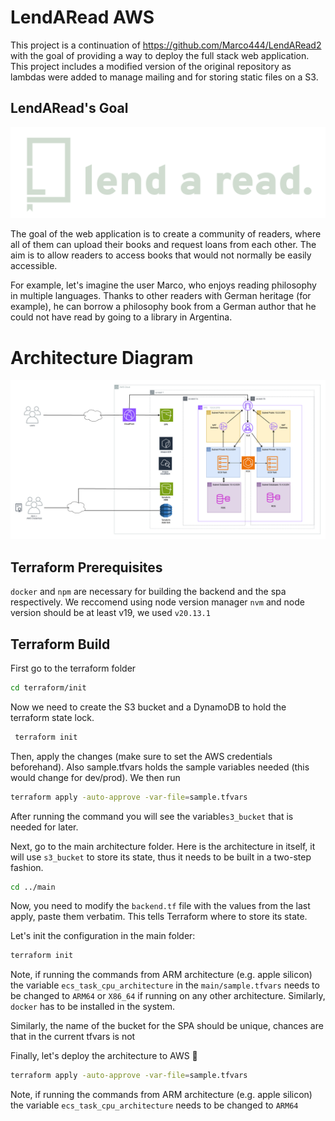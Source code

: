 # LendARead AWS

This project is a continuation of https://github.com/Marco444/LendARead2 with the goal of providing a way to deploy the full stack web application. This project includes a modified version of the original repository as lambdas were added to manage mailing and for storing static files on a S3.

## LendARead's Goal
![Lend a read logo](LendARead2/frontend/public/static/logo-claro.png)

The goal of the web application is to create a community of readers, where all of them can upload their books and request loans from each other. The aim is to allow readers to access books that would not normally be easily accessible.

For example, let's imagine the user Marco, who enjoys reading philosophy in multiple languages. Thanks to other readers with German heritage (for example), he can borrow a philosophy book from a German author that he could not have read by going to a library in Argentina.

# Architecture Diagram

![Diagram](diagram.png)

## Terraform Prerequisites

`docker` and `npm` are necessary for building the backend and the spa respectively. We reccomend using node version manager `nvm` and node version should be at least v19, we used `v20.13.1`

## Terraform Build

First go to the terraform folder
```bash
cd terraform/init
```

Now we need to create the S3 bucket and a DynamoDB to hold the terraform state lock. 

```bash
 terraform init
```

Then, apply the changes (make sure to set the AWS credentials beforehand). Also sample.tfvars holds the sample variables needed (this would change for dev/prod). We then run 

```bash
terraform apply -auto-approve -var-file=sample.tfvars
```

After running the command you will see the variable`s3_bucket` that is needed for later.


Next, go to the main architecture folder. Here is the architecture in itself, it will use `s3_bucket` to store its state, thus it needs to be built in a two-step fashion.

```bash
cd ../main
```

Now, you need to modify the `backend.tf` file with the values from the last apply, paste them verbatim. This tells Terraform where to store its state.

Let's init the configuration in the main folder:

```bash
terraform init
```

Note, if running the commands from ARM architecture (e.g. apple silicon) the variable `ecs_task_cpu_architecture` in the  `main/sample.tfvars` needs to be changed to `ARM64` or `X86_64` if running on any other architecture. Similarly, `docker` has to be installed in the system.

Similarly, the name of the bucket for the SPA should be unique, chances are that in the current tfvars is not

Finally, let's deploy the architecture to AWS 🚀

```bash
terraform apply -auto-approve -var-file=sample.tfvars
```
Note, if running the commands from ARM architecture (e.g. apple silicon) the variable `ecs_task_cpu_architecture` needs to be changed to `ARM64`
